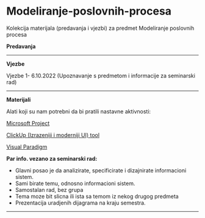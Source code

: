 # Modeliranje-poslovnih-procesa
Kolekcija materijala (predavanja i vjezbi) za predmet Modeliranje poslovnih procesa


**Predavanja**

<hr>



**Vjezbe**


Vjezbe 1- 6.10.2022 (Upoznavanje s predmetom i informacije za seminarski rad)

<hr>



**Materijali**

Alati koji su nam potrebni da bi pratili nastavne aktivnosti:

[Microsoft Project](https://www.microsoft.com/en-us/microsoft-365/project/project-management-software?ms.officeurl=project&rtc=1)

[ClickUp (Izrazeniji i moderniji UI) tool](https://clickup.com/pricing?utm_source=google&utm_medium=cpc&utm_campaign=gs_cpc_t4_nnc_brand_trial_all-devices_cpc_lp_x_all-departments_alpha_kd-brand-rlsa-t4-20220921&utm_content=all-countries_kw-target_text_all-industries_all-features_all-use-cases_visitors-nonadwords&utm_term=e_clickup)

[Visual Paradigm](https://www.visual-paradigm.com/download/)

<b>Par info. vezano za seminarski rad:</b>
- Glavni posao je da analizirate, specificirate i dizajnirate informacioni sistem.
- Sami birate temu, odnosno informacioni sistem.
- Samostalan rad, bez grupa
- Tema moze bit slicna ili ista sa temom iz nekog drugog predmeta
- Prezentacija uradjenih dijagrama na kraju semestra.


<hr>